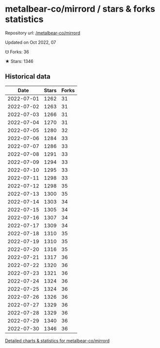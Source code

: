 # metalbear-co/mirrord / stars & forks statistics

Repository url: [/metalbear-co/mirrord](https://github.com/metalbear-co/mirrord)

Updated on Oct 2022, 07

☋ Forks: 36

★ Stars: 1346

## Historical data
| Date | Stars | Forks |
|------|-------|-------|
| 2022-07-01 | 1262 | 31 | 
| 2022-07-02 | 1263 | 31 | 
| 2022-07-03 | 1266 | 31 | 
| 2022-07-04 | 1270 | 31 | 
| 2022-07-05 | 1280 | 32 | 
| 2022-07-06 | 1284 | 33 | 
| 2022-07-07 | 1286 | 33 | 
| 2022-07-08 | 1291 | 33 | 
| 2022-07-09 | 1294 | 33 | 
| 2022-07-10 | 1295 | 33 | 
| 2022-07-11 | 1298 | 33 | 
| 2022-07-12 | 1298 | 35 | 
| 2022-07-13 | 1300 | 35 | 
| 2022-07-14 | 1303 | 34 | 
| 2022-07-15 | 1305 | 34 | 
| 2022-07-16 | 1307 | 34 | 
| 2022-07-17 | 1309 | 34 | 
| 2022-07-18 | 1310 | 35 | 
| 2022-07-19 | 1310 | 35 | 
| 2022-07-20 | 1316 | 35 | 
| 2022-07-21 | 1317 | 36 | 
| 2022-07-22 | 1320 | 36 | 
| 2022-07-23 | 1321 | 36 | 
| 2022-07-24 | 1324 | 36 | 
| 2022-07-25 | 1324 | 36 | 
| 2022-07-26 | 1326 | 36 | 
| 2022-07-27 | 1329 | 36 | 
| 2022-07-28 | 1329 | 36 | 
| 2022-07-29 | 1340 | 36 | 
| 2022-07-30 | 1346 | 36 | 


[Detailed charts & statistics for metalbear-co/mirrord](https://reviewgithub.com/rep/metalbear-co/mirrord)
